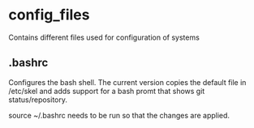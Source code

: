 config_files
============

Contains different files used for configuration of systems

.bashrc
-------
Configures the bash shell. The current version copies the default file in /etc/skel and adds support for a bash promt that shows git status/repository.

source ~/.bashrc needs to be run so that the changes are applied.
